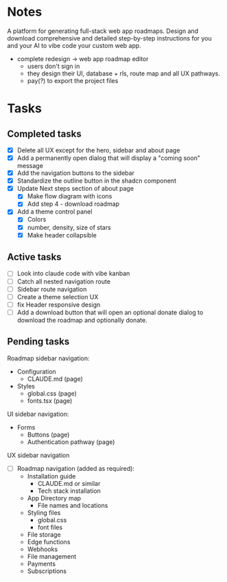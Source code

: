 # Notes

A platform for generating full-stack web app roadmaps. Design and download comprehensive and detailed step-by-step instructions for you and your AI to vibe code your custom web app.

- complete redesign -> web app roadmap editor
  - users don't sign in
  - they design their UI, database + rls, route map and all UX pathways.
  - pay(?) to export the project files

# Tasks

## Completed tasks

- [x] Delete all UX except for the hero, sidebar and about page
- [x] Add a permanently open dialog that will display a "coming soon" message
- [x] Add the navigation buttons to the sidebar
- [x] Standardize the outline button in the shadcn component
- [x] Update Next steps section of about page
  - [x] Make flow diagram with icons
  - [x] Add step 4 - download roadmap
- [x] Add a theme control panel
  - [x] Colors
  - [x] number, density, size of stars
  - [x] Make header collapsible

## Active tasks

- [ ] Look into claude code with vibe kanban
- [ ] Catch all nested navigation route
- [ ] Sidebar route navigation
- [ ] Create a theme selection UX
- [ ] fix Header responsive design
- [ ] Add a download button that will open an optional donate dialog to download the roadmap and optionally donate.

## Pending tasks

Roadmap sidebar navigation:

- Configuration
  - CLAUDE.md (page)
- Styles
  - global.css (page)
  - fonts.tsx (page)

UI sidebar navigation:

- Forms
  - Buttons (page)
  - Authentication pathway (page)

UX sidebar navigation

- [ ] Roadmap navigation (added as required):
  - Installation guide
    - CLAUDE.md or similar
    - Tech stack installation
  - App Directory map
    - File names and locations
  - Styling files
    - global.css
    - font files
  - File storage
  - Edge functions
  - Webhooks
  - File management
  - Payments
  - Subscriptions
